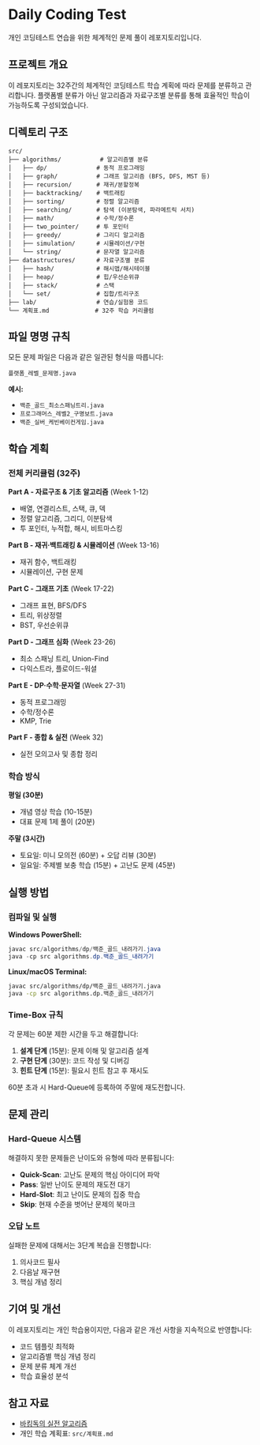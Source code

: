 # Daily Coding Test

개인 코딩테스트 연습을 위한 체계적인 문제 풀이 레포지토리입니다.

## 프로젝트 개요

이 레포지토리는 32주간의 체계적인 코딩테스트 학습 계획에 따라 문제를 분류하고 관리합니다. 플랫폼별 분류가 아닌 알고리즘과 자료구조별 분류를 통해 효율적인 학습이 가능하도록 구성되었습니다.

## 디렉토리 구조

```
src/
├── algorithms/           # 알고리즘별 분류
│   ├── dp/              # 동적 프로그래밍
│   ├── graph/           # 그래프 알고리즘 (BFS, DFS, MST 등)
│   ├── recursion/       # 재귀/분할정복
│   ├── backtracking/    # 백트래킹
│   ├── sorting/         # 정렬 알고리즘
│   ├── searching/       # 탐색 (이분탐색, 파라메트릭 서치)
│   ├── math/            # 수학/정수론
│   ├── two_pointer/     # 투 포인터
│   ├── greedy/          # 그리디 알고리즘
│   ├── simulation/      # 시뮬레이션/구현
│   └── string/          # 문자열 알고리즘
├── datastructures/      # 자료구조별 분류
│   ├── hash/            # 해시맵/해시테이블
│   ├── heap/            # 힙/우선순위큐
│   ├── stack/           # 스택
│   └── set/             # 집합/트리구조
├── lab/                 # 연습/실험용 코드
└── 계획표.md             # 32주 학습 커리큘럼
```

## 파일 명명 규칙

모든 문제 파일은 다음과 같은 일관된 형식을 따릅니다:

```
플랫폼_레벨_문제명.java
```

**예시:**
- `백준_골드_최소스패닝트리.java`
- `프로그래머스_레벨2_구명보트.java`
- `백준_실버_케빈베이컨게임.java`

## 학습 계획

### 전체 커리큘럼 (32주)

**Part A - 자료구조 & 기초 알고리즘** (Week 1-12)
- 배열, 연결리스트, 스택, 큐, 덱
- 정렬 알고리즘, 그리디, 이분탐색
- 투 포인터, 누적합, 해시, 비트마스킹

**Part B - 재귀·백트래킹 & 시뮬레이션** (Week 13-16)
- 재귀 함수, 백트래킹
- 시뮬레이션, 구현 문제

**Part C - 그래프 기초** (Week 17-22)
- 그래프 표현, BFS/DFS
- 트리, 위상정렬
- BST, 우선순위큐

**Part D - 그래프 심화** (Week 23-26)
- 최소 스패닝 트리, Union-Find
- 다익스트라, 플로이드-워셜

**Part E - DP·수학·문자열** (Week 27-31)
- 동적 프로그래밍
- 수학/정수론
- KMP, Trie

**Part F - 종합 & 실전** (Week 32)
- 실전 모의고사 및 종합 정리

### 학습 방식

**평일 (30분)**
- 개념 영상 학습 (10-15분)
- 대표 문제 1제 풀이 (20분)

**주말 (3시간)**
- 토요일: 미니 모의전 (60분) + 오답 리뷰 (30분)
- 일요일: 주제별 보충 학습 (15분) + 고난도 문제 (45분)

## 실행 방법

### 컴파일 및 실행

**Windows PowerShell:**
```powershell
javac src/algorithms/dp/백준_골드_내려가기.java
java -cp src algorithms.dp.백준_골드_내려가기
```

**Linux/macOS Terminal:**
```bash
javac src/algorithms/dp/백준_골드_내려가기.java
java -cp src algorithms.dp.백준_골드_내려가기
```

### Time-Box 규칙

각 문제는 60분 제한 시간을 두고 해결합니다:
1. **설계 단계** (15분): 문제 이해 및 알고리즘 설계
2. **구현 단계** (30분): 코드 작성 및 디버깅
3. **힌트 단계** (15분): 필요시 힌트 참고 후 재시도

60분 초과 시 Hard-Queue에 등록하여 주말에 재도전합니다.

## 문제 관리

### Hard-Queue 시스템

해결하지 못한 문제들은 난이도와 유형에 따라 분류됩니다:

- **Quick-Scan**: 고난도 문제의 핵심 아이디어 파악
- **Pass**: 일반 난이도 문제의 재도전 대기
- **Hard-Slot**: 최고 난이도 문제의 집중 학습
- **Skip**: 현재 수준을 벗어난 문제의 북마크

### 오답 노트

실패한 문제에 대해서는 3단계 복습을 진행합니다:
1. 의사코드 필사
2. 다음날 재구현
3. 핵심 개념 정리

## 기여 및 개선

이 레포지토리는 개인 학습용이지만, 다음과 같은 개선 사항을 지속적으로 반영합니다:

- 코드 템플릿 최적화
- 알고리즘별 핵심 개념 정리
- 문제 분류 체계 개선
- 학습 효율성 분석

## 참고 자료

- [바킹독의 실전 알고리즘](https://github.com/encrypted-def/basic-algo-lecture)
- 개인 학습 계획표: `src/계획표.md` 